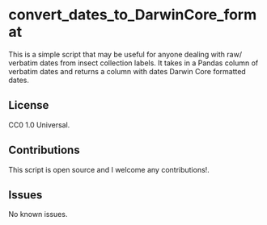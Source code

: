 # convert_dates_to_DarwinCore_format

This is a simple script that may be useful for anyone dealing with raw/ verbatim dates from insect collection labels. It takes in a Pandas column of verbatim dates and returns a column with dates Darwin Core formatted dates.




License
-------

CC0 1.0 Universal.

Contributions
--------------

This script is open source and I welcome any contributions!.

Issues
------

No known issues. 
